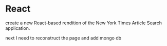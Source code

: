 # React
create a new React-based rendition of the New York Times Article Search application.


next I need to reconstruct the page and add mongo db
